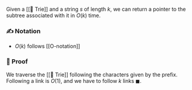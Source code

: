 Given a [[📘 Trie]] and a string $s$ of length $k$, we can return a pointer to the subtree associated with it in $O(k)$ time.

### ✍️ Notation

- $O(k)$ follows [[O-notation]]

### 🧠 Proof

We traverse the [[📘 Trie]] following the characters given by the prefix. Following a link is $O(1)$, and we have to follow $k$ links $\blacksquare$. 